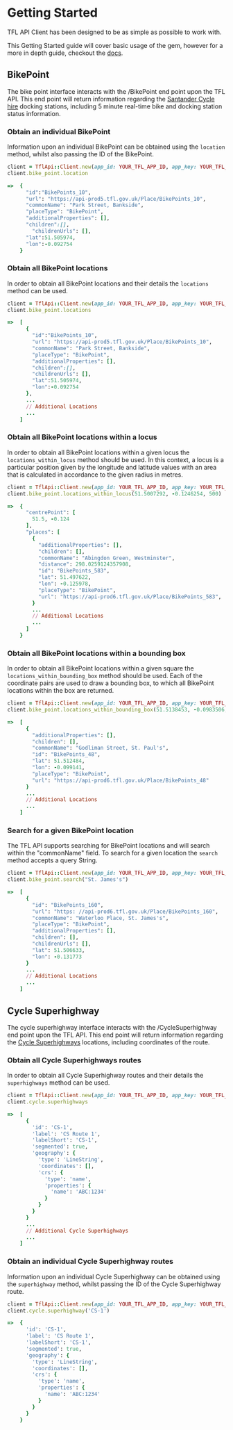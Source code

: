 # Getting Started

TFL API Client has been designed to be as simple as possible to work with.

This Getting Started guide will cover basic usage of the gem, however for a 
more in depth guide, checkout the [docs][docs].

[docs]: http://www.rubydoc.info/github/LukeHackett/tfl_api_client


## BikePoint

The bike point interface interacts with the /BikePoint end point upon the 
TFL API. This end point will return information regarding the [Santander 
Cycle hire][cycle_hire] docking stations, including 5 minute real-time bike 
and docking station status information.

[cycle_hire]: https://tfl.gov.uk/modes/cycling/santander-cycles


### Obtain an individual BikePoint  

Information upon an individual BikePoint can be obtained using the `location` 
method, whilst also passing the ID of the BikePoint.

```ruby
client = TflApi::Client.new(app_id: YOUR_TFL_APP_ID, app_key: YOUR_TFL_APP_KEY)
client.bike_point.location

=>  {
      "id":"BikePoints_10",
      "url": "https://api-prod5.tfl.gov.uk/Place/BikePoints_10",
      "commonName": "Park Street, Bankside",
      "placeType": "BikePoint",
      "additionalProperties": [],
      "children":[],
        "childrenUrls": [],
      "lat":51.505974,
      "lon":-0.092754
    }   
```

### Obtain all BikePoint locations 

In order to obtain all BikePoint locations and their details the `locations`
method can be used.

```ruby
client = TflApi::Client.new(app_id: YOUR_TFL_APP_ID, app_key: YOUR_TFL_APP_KEY)
client.bike_point.locations

=>  [
      {
        "id":"BikePoints_10",
        "url": "https://api-prod5.tfl.gov.uk/Place/BikePoints_10",
        "commonName": "Park Street, Bankside",
        "placeType": "BikePoint",
        "additionalProperties": [],
        "children":[],
        "childrenUrls": [],
        "lat":51.505974,
        "lon":-0.092754
      },
      ...
      // Additional Locations
      ...
    ]
```        


### Obtain all BikePoint locations within a locus

In order to obtain all BikePoint locations within a given locus the 
`locations_within_locus` method should be used. In this context, a locus is a 
particular position given by the longitude and latitude values with an area 
that is calculated in accordance to the given radius in metres.

```ruby
client = TflApi::Client.new(app_id: YOUR_TFL_APP_ID, app_key: YOUR_TFL_APP_KEY)
client.bike_point.locations_within_locus(51.5007292, -0.1246254, 500)

=>  {
      "centrePoint": [
        51.5, -0.124
      ],
      "places": [
        {
          "additionalProperties": [],
          "children": [],
          "commonName": "Abingdon Green, Westminster",
          "distance": 298.0259124357908,
          "id": "BikePoints_583",
          "lat": 51.497622,
          "lon": -0.125978,
          "placeType": "BikePoint",
          "url": "https://api-prod6.tfl.gov.uk/Place/BikePoints_583",
        }
        ...
        // Additional Locations
        ...
      ]
    }
```      


### Obtain all BikePoint locations within a bounding box

In order to obtain all BikePoint locations within a given square the 
`locations_within_bounding_box` method should be used. Each of the coordinate
pairs are used to draw a bounding box, to which all BikePoint locations within
the box are returned.

```ruby
client = TflApi::Client.new(app_id: YOUR_TFL_APP_ID, app_key: YOUR_TFL_APP_KEY)
client.bike_point.locations_within_bounding_box(51.5138453, -0.0983506, 51.5007292, -0.1246254)

=>  [
      {
        "additionalProperties": [],
        "children": [],
        "commonName": "Godliman Street, St. Paul's",
        "id": "BikePoints_48",
        "lat": 51.512484,
        "lon": -0.099141,
        "placeType": "BikePoint",
        "url": "https://api-prod6.tfl.gov.uk/Place/BikePoints_48"
      }
      ...
      // Additional Locations
      ...
    ]
```


### Search for a given BikePoint location

The TFL API supports searching for BikePoint locations and will search within
the "commonName" field. To search for a given location the `search` method 
accepts a query String.

```ruby
client = TflApi::Client.new(app_id: YOUR_TFL_APP_ID, app_key: YOUR_TFL_APP_KEY)
client.bike_point.search("St. James's")

=>  [
      {
        "id": "BikePoints_160",
        "url": "https: //api-prod6.tfl.gov.uk/Place/BikePoints_160",
        "commonName": "Waterloo Place, St. James's",
        "placeType": "BikePoint",
        "additionalProperties": [],
        "children": [],
        "childrenUrls": [],
        "lat": 51.506633,
        "lon": -0.131773
      }
      ...
      // Additional Locations
      ...
    ]
```


## Cycle Superhighway

The cycle superhighway interface interacts with the /CycleSuperhighway 
end point upon the TFL API. This end point will return information 
regarding the [Cycle Superhighways][cycle_superhighways] locations, 
including coordinates of the route.

[cycle_superhighways]: https://tfl.gov.uk/modes/cycling/routes-and-maps/cycle-superhighways

### Obtain all Cycle Superhighways routes

In order to obtain all Cycle Superhighway routes and their details the 
`superhighways` method can be used.

```ruby
client = TflApi::Client.new(app_id: YOUR_TFL_APP_ID, app_key: YOUR_TFL_APP_KEY)
client.cycle.superhighways

=>  [
      {
        'id': 'CS-1',
        'label': 'CS Route 1',
        'labelShort': 'CS-1',
        'segmented': true,
        'geography': {
          'type': 'LineString',
          'coordinates': [],
          'crs': {
            'type': 'name',
            'properties': {
              'name': 'ABC:1234'
            }
          }
        }
      }
      ...
      // Additional Cycle Superhighways
      ...
    ]
```

### Obtain an individual Cycle Superhighway routes

Information upon an individual Cycle Superhighway can be obtained using
the `superhighway` method, whilst passing the ID of the Cycle 
Superhighway route.

```ruby
client = TflApi::Client.new(app_id: YOUR_TFL_APP_ID, app_key: YOUR_TFL_APP_KEY)
client.cycle.superhighway('CS-1')

=>  {
      'id': 'CS-1',
      'label': 'CS Route 1',
      'labelShort': 'CS-1',
      'segmented': true,
      'geography': {
        'type': 'LineString',
        'coordinates': [],
        'crs': {
          'type': 'name',
          'properties': {
            'name': 'ABC:1234'
          }
        }
      }
    }
```
